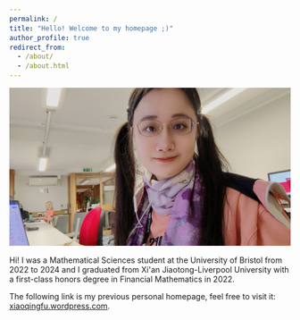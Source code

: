 ```yaml
---
permalink: /  
title: "Hello! Welcome to my homepage ;)"
author_profile: true
redirect_from: 
  - /about/
  - /about.html
---
```


![](Me.jpg)

Hi! I was a Mathematical Sciences student at the University of Bristol from 2022 to 2024 and I graduated from Xi'an Jiaotong-Liverpool University with a first-class honors degree in Financial Mathematics in 2022. 

The following link is my previous personal homepage, feel free to visit it: [xiaoqingfu.wordpress.com](https://xiaoqingfu.wordpress.com/).
